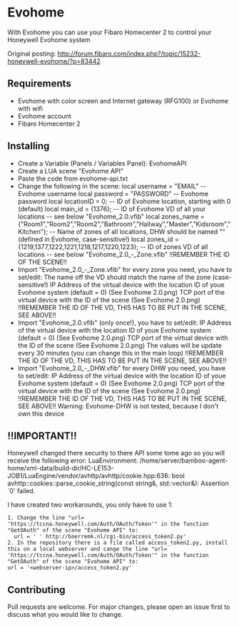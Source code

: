 # Evohome

With Evohome you can use your Fibaro Homecenter 2 to control your Honeywell Evohome system

Original posting:
http://forum.fibaro.com/index.php?/topic/15232-honeywell-evohome/?p=83442

## Requirements
- Evohome with color screen and Internet gateway (RFG100) or Evohome with wifi
- Evohome account
- Fibaro Homecenter 2

## Installing
- Create a Variable (Panels / Variables Panel): EvohomeAPI
- Create a LUA scene "Evohome API"
- Paste the code from evohome-api.txt
- Change the following in the scene:
    local username = "EMAIL" -- Evohome username
    local password = "PASSWORD" -- Evohome password
    local locationID = 0; -- ID of Evohome location, starting with 0 (default)
    local main_id = {1376}; -- ID of Evohome VD of all your locations -- see below "Evohome_2.0.vfib"
    local zones_name = {"Room1","Room2","Room2","Bathroom","Hallway","Master","Kidsroom","Kitchen"}; -- Name of zones of all locations, DHW should be named "" (defined in Evohome, case-sensitive!)
    local zones_id = {1219,1377,1222,1221,1218,1217,1220,1223}; -- ID of zones VD of all locations -- see below 
    "Evohome_2.0_-_Zone.vfib"
    !!REMEMBER THE ID OF THE SCENE!!
- Import "Evohome_2.0_-_Zone.vfib" for every zone you need, you have to set/edit:
  The name off the VD should match the name of the zone (case-sensitive!)
  IP Address of the virtual device with the location ID of youe Evohome system (default = 0) (See Evohome 2.0.png)
  TCP port of the virtual device with the ID of the scene (See Evohome 2.0.png)
  !!REMEMBER THE ID OF THE VD, THIS HAS TO BE PUT IN THE SCENE, SEE ABOVE!!
- Import "Evohome_2.0.vfib" (only once!), you have to set/edit:
  IP Address of the virtual device with the location ID of youe Evohome system (default = 0) (See Evohome 2.0.png)
  TCP port of the virtual device with the ID of the scene (See Evohome 2.0.png)
  The values will be update every 30 minutes (you can change this in the main loop)
  !!REMEMBER THE ID OF THE VD, THIS HAS TO BE PUT IN THE SCENE, SEE ABOVE!!
- Import "Evohome_2.0_-_DHW.vfib" for every DHW you need, you have to set/edit:
  IP Address of the virtual device with the location ID of youe Evohome system (default = 0) (See Evohome 2.0.png)
  TCP port of the virtual device with the ID of the scene (See Evohome 2.0.png)
  !!REMEMBER THE ID OF THE VD, THIS HAS TO BE PUT IN THE SCENE, SEE ABOVE!!
  Warning: Evohome-DHW is not tested, because I don't own this device

 
 
## !!IMPORTANT!!
Honeywell changed there security to there API some tome ago so you will receive the following error:
LuaEnvironment: /home/server/bamboo-agent-home/xml-data/build-dir/HC-LE153-JOB1/LuaEngine/vendor/avhttp/avhttp/cookie.hpp:636: bool avhttp::cookies::parse_cookie_string(const string&, std::vector&): Assertion `0' failed.

I have created two workarounds, you only have to use 1:
```
1. Change the line "url= 'https://tccna.honeywell.com/Auth/OAuth/Token'" in the function "GetOAuth" of the scene "Evohome API" to:
  url = ' ' http://boerremk.nl/cgi-bin/access_token2.py'
2. In the repository there is a file called access_token2.py, install this on a local webserver and cange the line "url= 'https://tccna.honeywell.com/Auth/OAuth/Token'" in the function "GetOAuth" of the scene "Evohome API" to:
url = '<webserver-ip>/access_token2.py'
```

## Contributing
Pull requests are welcome. For major changes, please open an issue first to discuss what you would like to change.
